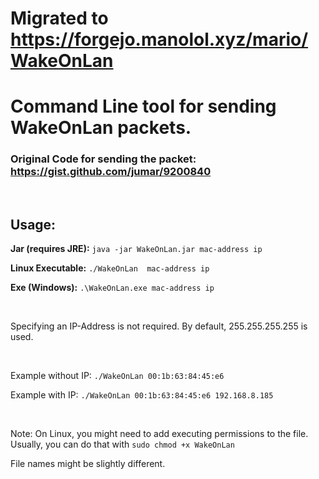 # Migrated to https://forgejo.manolol.xyz/mario/WakeOnLan

# Command Line tool for sending WakeOnLan packets.

### Original Code for sending the packet: https://gist.github.com/jumar/9200840

<br/>

## Usage: 

**Jar (requires JRE):** `java -jar WakeOnLan.jar mac-address ip`

**Linux Executable:** `./WakeOnLan  mac-address ip`

**Exe (Windows):** `.\WakeOnLan.exe mac-address ip`

<br/>

Specifying an IP-Address is not required. By default, 255.255.255.255 is used.

<br/>

Example without IP: `./WakeOnLan 00:1b:63:84:45:e6`

Example with IP: `./WakeOnLan 00:1b:63:84:45:e6 192.168.8.185`

<br/>

Note: On Linux, you might need to add executing permissions to the file. Usually, you can do that with `sudo chmod +x WakeOnLan`

File names might be slightly different.

